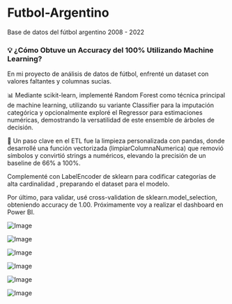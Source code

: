 # Futbol-Argentino
Base de datos del fútbol argentino 2008 - 2022

### 💡 ¿Cómo Obtuve un Accuracy del 100% Utilizando Machine Learning?
En mi proyecto de análisis de datos de fútbol, enfrenté un dataset con valores faltantes y columnas sucias. 

📊 Mediante scikit-learn, implementé Random Forest como técnica principal de machine learning, utilizando su variante Classifier para la imputación categórica y opcionalmente exploré el Regressor para estimaciones numéricas, demostrando la versatilidad de este ensemble de árboles de decisión.

🐍 Un paso clave en el ETL fue la limpieza personalizada con pandas, donde desarrollé una función vectorizada (limpiarColumnaNumerica) que removió símbolos y convirtió strings a numéricos, elevando la precisión de un baseline de 66% a 100%. 

Complementé con LabelEncoder de sklearn para codificar categorías de alta cardinalidad , preparando el dataset para el modelo.

Por último, para validar, usé cross-validation de sklearn.model_selection, obteniendo accuracy de 1.00.
Próximamente voy a realizar el dashboard en Power BI.

![Image](https://github.com/user-attachments/assets/ab8fec12-cf71-4959-acc5-65cd1d2ce3bb)

![Image](https://github.com/user-attachments/assets/98b52377-eee6-4fac-8458-d5afe86b9ae0)

![Image](https://github.com/user-attachments/assets/5cbcc663-e727-4fe7-862e-1d52eb1fde75)

![Image](https://github.com/user-attachments/assets/5d922b67-6b25-4f6b-b15d-bb94f74309aa)

![Image](https://github.com/user-attachments/assets/db07c38b-c360-4928-8456-b2c70143259d)

![Image](https://github.com/user-attachments/assets/0032f07c-8b6d-48d9-ba44-ad826a0cb4f9)
